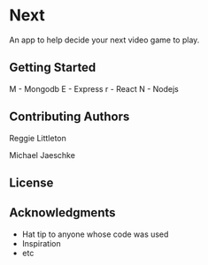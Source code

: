 # Next

An app to help decide your next video game to play.

## Getting Started

M - Mongodb
E - Express
r - React
N - Nodejs

## Contributing Authors
Reggie Littleton

Michael Jaeschke

## License

## Acknowledgments
* Hat tip to anyone whose code was used
* Inspiration
* etc
